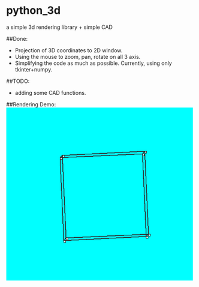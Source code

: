 # python_3d
a simple 3d rendering library + simple CAD

##Done:
+ Projection of 3D coordinates to 2D window. 
+ Using the mouse to zoom, pan, rotate on all 3 axis.
+ Simplifying the code as much as possible. Currently, using only tkinter+numpy.

##TODO:
+ adding some CAD functions.

##Rendering Demo:
![Demo](/simple_demo.gif)
